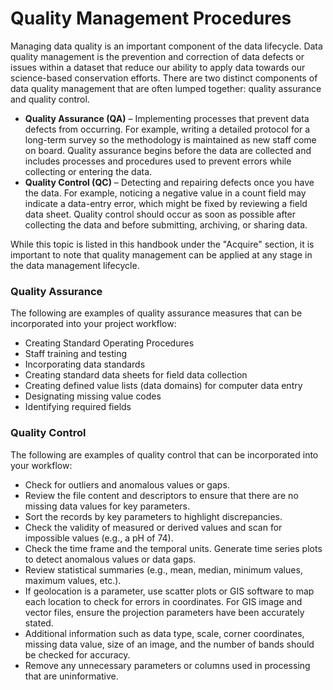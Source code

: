 # Quality Management Procedures



Managing data quality is an important component of the data lifecycle. Data quality management is the prevention and correction of data defects or issues within a dataset that reduce our ability to apply data towards our science-based conservation efforts. There are two distinct components of data quality management that are often lumped together: quality assurance and quality control.&#x20;

* **Quality Assurance (QA)** – Implementing processes that prevent data defects from occurring. For example, writing a detailed protocol for a long-term survey so the methodology is maintained as new staff come on board. Quality assurance begins before the data are collected and includes processes and procedures used to prevent errors while collecting or entering the data.
* **Quality Control (QC)** – Detecting and repairing defects once you have the data. For example, noticing a negative value in a count field may indicate a data-entry error, which might be fixed by reviewing a field data sheet. Quality control should occur as soon as possible after collecting the data and before submitting, archiving, or sharing data.

While this topic is listed in this handbook under the "Acquire" section, it is important to note that quality management can be applied at any stage in the data management lifecycle.

### Quality Assurance

The following are examples of quality assurance measures that can be incorporated into your project workflow:

* Creating Standard Operating Procedures
* Staff training and testing
* Incorporating data standards
* Creating standard data sheets for field data collection
* Creating defined value lists (data domains) for computer data entry
* Designating missing value codes
* Identifying required fields

### Quality Control

The following are examples of quality control that can be incorporated into your workflow:

* Check for outliers and anomalous values or gaps.
* Review the file content and descriptors to ensure that there are no missing data values for key parameters.
* Sort the records by key parameters to highlight discrepancies.
* Check the validity of measured or derived values and scan for impossible values (e.g., a pH of 74).
* Check the time frame and the temporal units. Generate time series plots to detect anomalous values or data gaps.
* Review statistical summaries (e.g., mean, median, minimum values, maximum values, etc.).
* If geolocation is a parameter, use scatter plots or GIS software to map each location to check for errors in coordinates. For GIS image and vector files, ensure the projection parameters have been accurately stated.
* Additional information such as data type, scale, corner coordinates, missing data value, size of an image, and the number of bands should be checked for accuracy.
* Remove any unnecessary parameters or columns used in processing that are uninformative.
